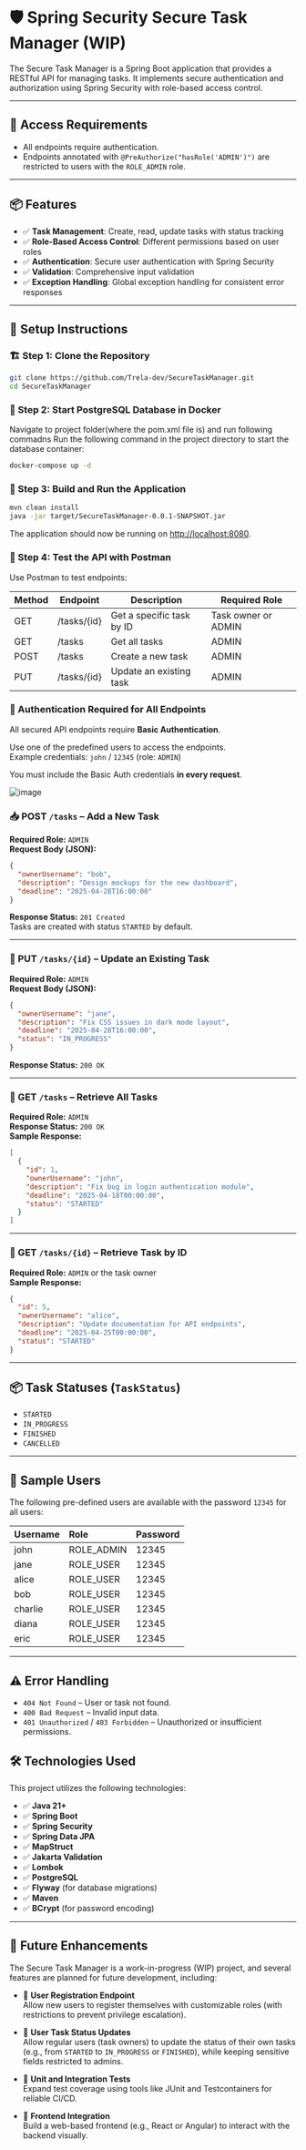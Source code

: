 # 🛡️ Spring Security Secure Task Manager (WIP)


The Secure Task Manager is a Spring Boot application that provides a RESTful API for managing tasks. It implements secure authentication and authorization using Spring Security with role-based access control.


---

## 🔐 Access Requirements

- All endpoints require authentication.
- Endpoints annotated with `@PreAuthorize("hasRole('ADMIN')")` are restricted to users with the `ROLE_ADMIN` role.

---

## 📦 Features

- ✅ **Task Management**: Create, read, update tasks with status tracking
- ✅ **Role-Based Access Control**: Different permissions based on user roles
- ✅ **Authentication**: Secure user authentication with Spring Security
- ✅ **Validation**: Comprehensive input validation
- ✅ **Exception Handling**: Global exception handling for consistent error responses


---
## 🏁 Setup Instructions

### 🏗 Step 1: Clone the Repository
```bash
git clone https://github.com/Trela-dev/SecureTaskManager.git
cd SecureTaskManager
```

### 🐳 Step 2: Start PostgreSQL Database in Docker
Navigate to project folder(where the pom.xml file is) and run following commadns
Run the following command in the project directory to start the database container:

```bash
docker-compose up -d
```

### 🔨 Step 3: Build and Run the Application

```bash
mvn clean install
java -jar target/SecureTaskManager-0.0.1-SNAPSHOT.jar
```

The application should now be running on [http://localhost:8080](http://localhost:8080).

### 📡 Step 4: Test the API with Postman
Use Postman to test endpoints:



| Method | Endpoint | Description | Required Role |
|--------|----------|-------------|--------------|
| GET    | /tasks/{id} | Get a specific task by ID | Task owner or ADMIN |
| GET    | /tasks | Get all tasks | ADMIN |
| POST   | /tasks | Create a new task | ADMIN |
| PUT    | /tasks/{id} | Update an existing task | ADMIN |

### 🔐 Authentication Required for All Endpoints

All secured API endpoints require **Basic Authentication**.

Use one of the predefined users to access the endpoints.  
Example credentials: `john` / `12345` (role: `ADMIN`)

You must include the Basic Auth credentials **in every request**.

![image](https://github.com/user-attachments/assets/fab8fa84-d5fc-45b8-a0ef-643b5bd8100f)


### 📥 POST `/tasks` – Add a New Task
**Required Role:** `ADMIN`  
**Request Body (JSON):**
```json
{
  "ownerUsername": "bob",
  "description": "Design mockups for the new dashboard",
  "deadline": "2025-04-28T16:00:00"
}
```
**Response Status:** `201 Created`  
Tasks are created with status `STARTED` by default.

---

### 🔄 PUT `/tasks/{id}` – Update an Existing Task
**Required Role:** `ADMIN`  
**Request Body (JSON):**
```json
{
  "ownerUsername": "jane",
  "description": "Fix CSS issues in dark mode layout",
  "deadline": "2025-04-28T16:00:00",
  "status": "IN_PROGRESS"
}
```
**Response Status:** `200 OK`

---

### 📄 GET `/tasks` – Retrieve All Tasks
**Required Role:** `ADMIN`  
**Response Status:** `200 OK`  
**Sample Response:**
```json
[
  {
    "id": 1,
    "ownerUsername": "john",
    "description": "Fix bug in login authentication module",
    "deadline": "2025-04-18T00:00:00",
    "status": "STARTED"
  }
]
```

---

### 📄 GET `/tasks/{id}` – Retrieve Task by ID
**Required Role:** `ADMIN` or the task owner  
**Sample Response:**
```json
{
  "id": 5,
  "ownerUsername": "alice",
  "description": "Update documentation for API endpoints",
  "deadline": "2025-04-25T00:00:00",
  "status": "STARTED"
}
```
---

## 📦 Task Statuses (`TaskStatus`)

- `STARTED`
- `IN_PROGRESS`
- `FINISHED`
- `CANCELLED`

---
## 👥 Sample Users

The following pre-defined users are available with the password `12345` for all users:

| Username | Role       | Password |
| :------- | :--------- | :------- |
| john     | ROLE_ADMIN | 12345    |
| jane     | ROLE_USER  | 12345    |
| alice    | ROLE_USER  | 12345    |
| bob      | ROLE_USER  | 12345    |
| charlie  | ROLE_USER  | 12345    |
| diana    | ROLE_USER  | 12345    |
| eric     | ROLE_USER  | 12345    |
---

## ⚠️ Error Handling

- `404 Not Found` – User or task not found.
- `400 Bad Request` – Invalid input data.
- `401 Unauthorized` / `403 Forbidden` – Unauthorized or insufficient permissions.


## 🛠️ Technologies Used

This project utilizes the following technologies:

* ✅   **Java 21+**
* ✅   **Spring Boot**
* ✅   **Spring Security**
* ✅   **Spring Data JPA**
* ✅   **MapStruct**
* ✅   **Jakarta Validation**
* ✅   **Lombok**
* ✅   **PostgreSQL**
* ✅   **Flyway** (for database migrations)
* ✅   **Maven**
* ✅   **BCrypt** (for password encoding)
---

## 🚀 Future Enhancements

The Secure Task Manager is a work-in-progress (WIP) project, and several features are planned for future development, including:

- 📝 **User Registration Endpoint**  
  Allow new users to register themselves with customizable roles (with restrictions to prevent privilege escalation).

- 🔄 **User Task Status Updates**  
  Allow regular users (task owners) to update the status of their own tasks (e.g., from `STARTED` to `IN_PROGRESS` or `FINISHED`), while keeping sensitive fields restricted to admins.

- 🧪 **Unit and Integration Tests**  
  Expand test coverage using tools like JUnit and Testcontainers for reliable CI/CD.

- 📱 **Frontend Integration**  
  Build a web-based frontend (e.g., React or Angular) to interact with the backend visually.

  

